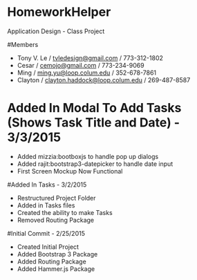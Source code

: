 # HomeworkHelper
Application Design - Class Project

#Members
- Tony V. Le / tvledesign@gmail.com / 773-312-1802
- Cesar / cemojo@gmail.com / 773-234-9069
- Ming / ming.yu@loop.colum.edu / 352-678-7861
- Clayton / clayton.haddock@loop.colum.edu / 269-487-8587

# Added In Modal To Add Tasks (Shows Task Title and Date) - 3/3/2015

- Added mizzia:bootboxjs to handle pop up dialogs
- Added rajit:bootstrap3-datepicker to handle date input
- First Screen Mockup Now Functional

#Added In Tasks - 3/2/2015 

- Restructured Project Folder
- Added in Tasks files
- Created the ability to make Tasks
- Removed Routing Package

#Initial Commit - 2/25/2015
- Created Initial Project
- Added Bootstrap 3 Package
- Added Routing Package
- Added Hammer.js Package
